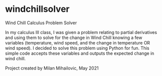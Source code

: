 # windchillsolver
Wind Chill Calculus Problem Solver

In my calculus III class, I was given a problem relating to partial derivatives and using them to solve for the change in Wind Chill knowing a few variables
(temperature, wind speed, and the change in temperature OR wind speed). I decided to solve this problem using Python for fun. This simple code accepts these
variables and outputs the expected change in wind chill.

Project created by Milan Mihailovic, May 2021
